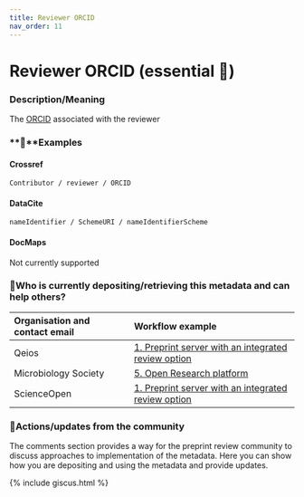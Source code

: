 ```yaml
---
title: Reviewer ORCID
nav_order: 11
---
```


# Reviewer ORCID  (essential 🔴)

### Description/Meaning

The [ORCID](https://orcid.org/) associated with the reviewer

### **🤖**Examples

#### Crossref

```
Contributor / reviewer / ORCID
```

#### DataCite

```
nameIdentifier / SchemeURI / nameIdentifierScheme
```

#### DocMaps

Not currently supported

### 🙏Who is currently depositing/retrieving this metadata and can help others? 

| Organisation and contact email | Workflow example |
| :---- | :---- |
| Qeios | [1\. Preprint server with an integrated review option](https://osf.io/preprints/metaarxiv/yu4sm_v1) |
| Microbiology Society | [5\. Open Research platform](https://osf.io/preprints/metaarxiv/yu4sm_v1) |
| ScienceOpen | [1\. Preprint server with an integrated review option](https://osf.io/preprints/metaarxiv/yu4sm_v1) |


### 💪Actions/updates from the community 

The comments section provides a way for the preprint review community to discuss approaches to implementation of the metadata. Here you can show how you are depositing and using the metadata and provide updates.

{% include giscus.html %} 